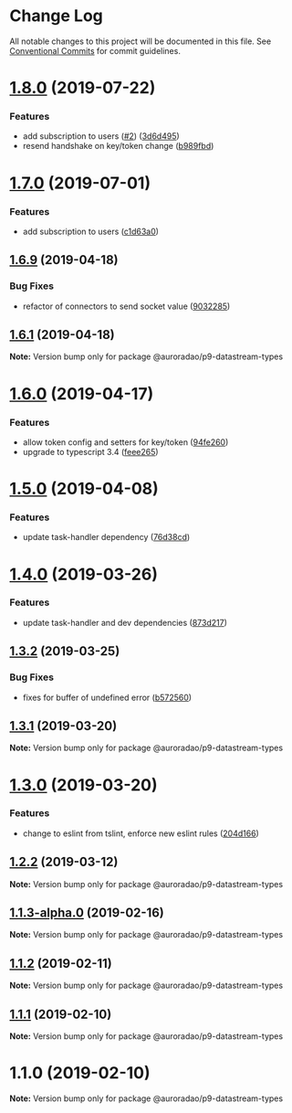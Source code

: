 # Change Log

All notable changes to this project will be documented in this file.
See [Conventional Commits](https://conventionalcommits.org) for commit guidelines.

# [1.8.0](https://github.com/AuroraDAO/datastream-client-js/compare/v1.6.9...v1.8.0) (2019-07-22)


### Features

* add subscription to users ([#2](https://github.com/AuroraDAO/datastream-client-js/issues/2)) ([3d6d495](https://github.com/AuroraDAO/datastream-client-js/commit/3d6d495))
* resend handshake on key/token change ([b989fbd](https://github.com/AuroraDAO/datastream-client-js/commit/b989fbd))





# [1.7.0](https://github.com/AuroraDAO/datastream-client-js/compare/v1.6.9...v1.7.0) (2019-07-01)


### Features

* add subscription to users ([c1d63a0](https://github.com/AuroraDAO/datastream-client-js/commit/c1d63a0))





## [1.6.9](https://github.com/AuroraDAO/datastream-client-js/compare/v1.6.8...v1.6.9) (2019-04-18)


### Bug Fixes

* refactor of connectors to send socket value ([9032285](https://github.com/AuroraDAO/datastream-client-js/commit/9032285))





## [1.6.1](https://github.com/AuroraDAO/datastream-client-js/compare/v1.6.0...v1.6.1) (2019-04-18)

**Note:** Version bump only for package @auroradao/p9-datastream-types





# [1.6.0](https://github.com/AuroraDAO/datastream-client-js/compare/v1.5.0...v1.6.0) (2019-04-17)


### Features

* allow token config and setters for key/token ([94fe260](https://github.com/AuroraDAO/datastream-client-js/commit/94fe260))
* upgrade to typescript 3.4 ([feee265](https://github.com/AuroraDAO/datastream-client-js/commit/feee265))





# [1.5.0](https://github.com/AuroraDAO/datastream-client-js/compare/v1.4.1...v1.5.0) (2019-04-08)


### Features

* update task-handler dependency ([76d38cd](https://github.com/AuroraDAO/datastream-client-js/commit/76d38cd))





# [1.4.0](https://github.com/AuroraDAO/datastream-client-js/compare/v1.3.2...v1.4.0) (2019-03-26)


### Features

* update task-handler and dev dependencies ([873d217](https://github.com/AuroraDAO/datastream-client-js/commit/873d217))





## [1.3.2](https://github.com/AuroraDAO/datastream-client-js/compare/v1.3.1...v1.3.2) (2019-03-25)


### Bug Fixes

* fixes for buffer of undefined error ([b572560](https://github.com/AuroraDAO/datastream-client-js/commit/b572560))





## [1.3.1](https://github.com/AuroraDAO/datastream-client-js/compare/v1.3.0...v1.3.1) (2019-03-20)

**Note:** Version bump only for package @auroradao/p9-datastream-types





# [1.3.0](https://github.com/AuroraDAO/datastream-client-js/compare/v1.2.2...v1.3.0) (2019-03-20)


### Features

* change to eslint from tslint, enforce new eslint rules ([204d166](https://github.com/AuroraDAO/datastream-client-js/commit/204d166))





## [1.2.2](https://github.com/AuroraDAO/datastream-client-js/compare/v1.2.1...v1.2.2) (2019-03-12)

**Note:** Version bump only for package @auroradao/p9-datastream-types





## [1.1.3-alpha.0](https://github.com/AuroraDAO/datastream-client-js/compare/v1.1.2...v1.1.3-alpha.0) (2019-02-16)

**Note:** Version bump only for package @auroradao/p9-datastream-types





## [1.1.2](https://github.com/AuroraDAO/datastream-client-js/compare/v1.1.1...v1.1.2) (2019-02-11)

**Note:** Version bump only for package @auroradao/p9-datastream-types





## [1.1.1](https://github.com/AuroraDAO/datastream-client-js/compare/v1.1.0...v1.1.1) (2019-02-10)

**Note:** Version bump only for package @auroradao/p9-datastream-types





# 1.1.0 (2019-02-10)

**Note:** Version bump only for package @auroradao/p9-datastream-types

